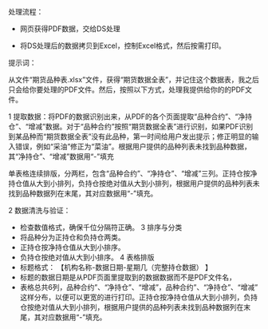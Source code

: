 处理流程：

*  网页获得PDF数据，交给DS处理

* 将DS处理后的数据拷贝到Excel，控制Excel格式，然后按需打印。

提示词：


从文件“期货品种表.xlsx”文件，获得“期货数据全表”，并记住这个数据表，我之后只会给你要处理的PDF文件。然后，按照以下方式，处理我提供给你的的PDF文件。

1 提取数据：将PDF的数据识别出来，从PDF的各个页面提取“品种合约”、“净持仓”、“增减”数据。对于“品种合约”按照“期货数据全表”进行识别，如果PDF识别到某品种而“期货数据全表”没有此品种，第一时间给用户发出提示；修正明显的输入错误，例如“采油”修正为“菜油”。根据用户提供的品种列表未找到品种数据，其“净持仓”、“增减”数据用“-”填充

单表格连续排版，分两栏，包含“品种合约”、“净持仓”、“增减”三列。正持仓按净持仓值从大到小排列，负持仓按绝对值从大到小排列，根据用户提供的品种列表未找到品种数据列在末尾，其对应数据用“-”填充。

2 数据清洗与验证：
- 检查数值格式，确保千位分隔符正确。
3 排序与分类
 - 将品种分为正持仓和负持仓两类。
- 正持仓按净持仓值从大到小排序。
- 负持仓按绝对值从大到小排序。
4 表格排版
- 标题格式： 【机构名称-数据日期-星期几（完整持仓数据） 】
- 标题的数据日期是从PDF页面里提取到的数据数据而不是PDF文件名，
- 表格总共6列，品种合约”、“净持仓”、“增减”，品种合约”、“净持仓”、“增减” 这样分布，以便可以更宽的进行打印。正持仓按净持仓值从大到小排列，负持仓按绝对值从大到小排列，根据用户提供的品种列表未找到品种数据列在末尾，其对应数据用“-”填充。
